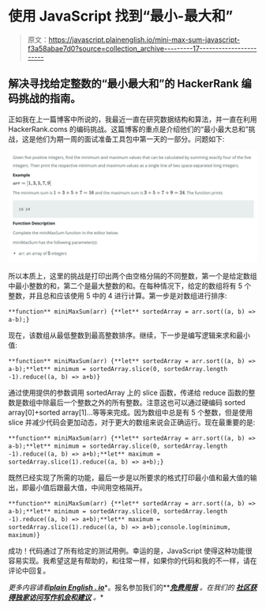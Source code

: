 # 使用 JavaScript 找到“最小-最大和”

> 原文：<https://javascript.plainenglish.io/mini-max-sum-javascript-f3a58abae7d0?source=collection_archive---------17----------------------->

## 解决寻找给定整数的“最小最大和”的 HackerRank 编码挑战的指南。

正如我在上一篇博客中所说的，我最近一直在研究数据结构和算法，并一直在利用 HackerRank.coms 的编码挑战。这篇博客的重点是介绍他们的“最小最大总和”挑战，这是他们为期一周的面试准备工具包中第一天的一部分。问题如下:

![](img/c2b7f16cd92e7f82fea198fe53cdf71d.png)

所以本质上，这里的挑战是打印出两个由空格分隔的不同整数，第一个是给定数组中最小整数的和，第二个是最大整数的和。在每种情况下，给定的数组将有 5 个整数，并且总和应该使用 5 中的 4 进行计算。第一步是对数组进行排序:

```
**function** miniMaxSum(arr) {**let** sortedArray = arr.sort((a, b) => a-b);}
```

现在，该数组从最低整数到最高整数排序。继续，下一步是编写逻辑来求和最小值:

```
**function** miniMaxSum(arr) {**let** sortedArray = arr.sort((a, b) => a-b);**let** minimum = sortedArray.slice(0, sortedArray.length -1).reduce((a, b) => a+b)}
```

通过使用提供的参数调用 sortedArray 上的 slice 函数，传递给 reduce 函数的整数是数组中除最后一个整数之外的所有整数。注意这也可以通过硬编码 sorted array[0]+sorted array[1]…等等来完成。因为数组中总是有 5 个整数，但是使用 slice 并减少代码会更加动态，对于更大的数组来说会正确运行。现在最重要的是:

```
**function** miniMaxSum(arr) {**let** sortedArray = arr.sort((a, b) => a-b);**let** minimum = sortedArray.slice(0, sortedArray.length -1).reduce((a, b) => a+b);**let** maximum = sortedArray.slice(1).reduce((a, b) => a+b);}
```

既然已经实现了所需的功能，最后一步是以所要求的格式打印最小值和最大值的输出，即最小值后跟最大值，中间用空格隔开。

```
**function** miniMaxSum(arr) {**let** sortedArray = arr.sort((a, b) => a-b);**let** minimum = sortedArray.slice(0, sortedArray.length -1).reduce((a, b) => a+b);**let** maximum = sortedArray.slice(1).reduce((a, b) => a+b);console.log(minimum, maximum)}
```

成功！代码通过了所有给定的测试用例。幸运的是，JavaScript 使得这种功能很容易实现。我希望这是有帮助的，和往常一样，如果你的代码和我的不一样，请在评论中回复。

*更多内容请看*[***plain English . io***](http://plainenglish.io/)*。报名参加我们的**[***免费周报***](http://newsletter.plainenglish.io/) *。在我们的* [***社区获得独家访问写作机会和建议***](https://discord.gg/GtDtUAvyhW) *。**
